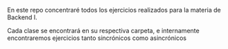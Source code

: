 En este repo concentraré todos los ejercicios realizados para la materia de Backend I.

Cada clase se encontrará en su respectiva carpeta, e internamente encontraremos ejercicios tanto sincrónicos como asincrónicos